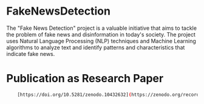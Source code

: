# FakeNewsDetection
The "Fake News Detection" project is a valuable initiative that aims to tackle the problem of fake news and disinformation in today's society. The project uses Natural Language Processing (NLP) techniques and Machine Learning algorithms to analyze text and identify patterns and characteristics that indicate fake news. 

# Publication as Research Paper 
``` sh
    [https://doi.org/10.5281/zenodo.10432632](https://zenodo.org/records/10432632)
